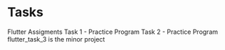 # Tasks
Flutter Assigments
Task 1 - Practice Program
Task 2 - Practice Program
flutter_task_3 is the minor project
